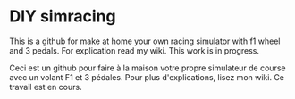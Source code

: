 # DIY simracing
This is a github for make at home your own racing simulator with f1 wheel and 3 pedals. 
For explication read my wiki.
This work is in progress.

Ceci est un github pour faire à la maison votre propre simulateur de course avec un volant F1 et 3 pédales. 
Pour plus d'explications, lisez mon wiki.
Ce travail est en cours.
